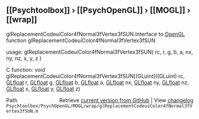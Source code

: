 ## [[Psychtoolbox]] &#8250; [[PsychOpenGL]] &#8250; [[MOGL]] &#8250; [[wrap]]

glReplacementCodeuiColor4fNormal3fVertex3fSUN  Interface to [OpenGL](OpenGL) function glReplacementCodeuiColor4fNormal3fVertex3fSUN  
  
usage:  glReplacementCodeuiColor4fNormal3fVertex3fSUN( rc, r, g, b, a, nx, ny, nz, x, y, z )  
  
C function:  void glReplacementCodeuiColor4fNormal3fVertex3fSUN[(GLuint]((GLuint) rc, [GLfloat](GLfloat) r, [GLfloat](GLfloat) g, [GLfloat](GLfloat) b, [GLfloat](GLfloat) a, [GLfloat](GLfloat) nx, [GLfloat](GLfloat) ny, [GLfloat](GLfloat) nz, [GLfloat](GLfloat) x, [GLfloat](GLfloat) y, [GLfloat](GLfloat) z)  




<div class="code_header" style="text-align:right;">
  <span style="float:left;">Path&nbsp;&nbsp;</span> <span class="counter">Retrieve <a href=
  "https://raw.github.com/Psychtoolbox-3/Psychtoolbox-3/beta/Psychtoolbox/PsychOpenGL/MOGL/wrap/glReplacementCodeuiColor4fNormal3fVertex3fSUN.m">current version from GitHub</a> | View <a href=
  "https://github.com/Psychtoolbox-3/Psychtoolbox-3/commits/beta/Psychtoolbox/PsychOpenGL/MOGL/wrap/glReplacementCodeuiColor4fNormal3fVertex3fSUN.m">changelog</a></span>
</div>
<div class="code">
  <code>Psychtoolbox/PsychOpenGL/MOGL/wrap/glReplacementCodeuiColor4fNormal3fVertex3fSUN.m</code>
</div>

